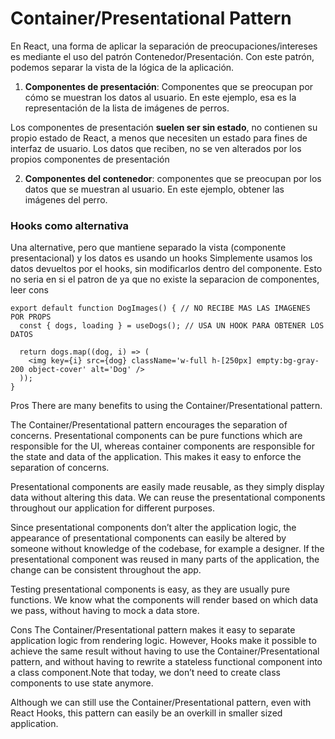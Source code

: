 # Container/Presentational Pattern

En React, una forma de aplicar la separación de preocupaciones/intereses es mediante el uso del patrón Contenedor/Presentación. Con este patrón, podemos separar la vista de la lógica de la aplicación.

1. **Componentes de presentación**: Componentes que se preocupan por cómo se muestran los datos al usuario. En este ejemplo, esa es la representación de la lista de imágenes de perros.

Los componentes de presentación **suelen ser sin estado**, no contienen su propio estado de React, a menos que necesiten un estado para fines de interfaz de usuario. Los datos que reciben, no se ven alterados por los propios componentes de presentación

2. **Componentes del contenedor**: componentes que se preocupan por los datos que se muestran al usuario. En este ejemplo, obtener las imágenes del perro.

### Hooks como alternativa
Una alternative, pero que mantiene separado la vista (componente presentacional) y los datos es usando un hooks
Simplemente usamos los datos devueltos por el hooks, sin modificarlos dentro del componente.
Esto no seria en si el patron de ya que no existe la separacion de componentes, leer cons

```tsx
export default function DogImages() { // NO RECIBE MAS LAS IMAGENES POR PROPS
  const { dogs, loading } = useDogs(); // USA UN HOOK PARA OBTENER LOS DATOS

  return dogs.map((dog, i) => (
    <img key={i} src={dog} className='w-full h-[250px] empty:bg-gray-200 object-cover' alt='Dog' />
  ));
}
```

Pros
There are many benefits to using the Container/Presentational pattern.

The Container/Presentational pattern encourages the separation of concerns. Presentational components can be pure functions which are responsible for the UI, whereas container components are responsible for the state and data of the application. This makes it easy to enforce the separation of concerns.

Presentational components are easily made reusable, as they simply display data without altering this data. We can reuse the presentational components throughout our application for different purposes.

Since presentational components don’t alter the application logic, the appearance of presentational components can easily be altered by someone without knowledge of the codebase, for example a designer. If the presentational component was reused in many parts of the application, the change can be consistent throughout the app.

Testing presentational components is easy, as they are usually pure functions. We know what the components will render based on which data we pass, without having to mock a data store.

Cons
The Container/Presentational pattern makes it easy to separate application logic from rendering logic. However, Hooks make it possible to achieve the same result without having to use the Container/Presentational pattern, and without having to rewrite a stateless functional component into a class component.Note that today, we don’t need to create class components to use state anymore.

Although we can still use the Container/Presentational pattern, even with React Hooks, this pattern can easily be an overkill in smaller sized application.

